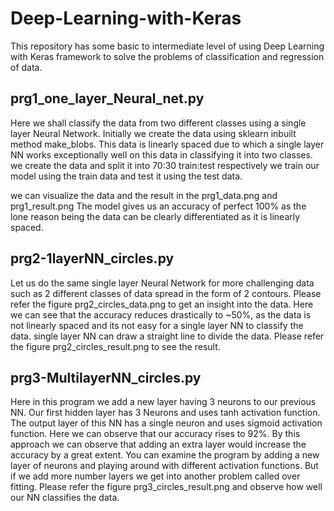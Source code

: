 # Deep-Learning-with-Keras

This repository has some basic to intermediate level of using Deep Learning with Keras framework to solve the problems of classification and regression of data.

## prg1_one_layer_Neural_net.py

Here we shall classify the data from two different classes using a single layer Neural Network.
Initially we create the data using sklearn inbuilt method make_blobs.
This data is linearly spaced due to which a single layer NN works exceptionally well on this data in classifying it into two classes.
we create the data and split it into 70:30 train:test respectively
we train our model using the train data and test it using the test data.

we can visualize the data and the result in the prg1_data.png and prg1_result.png
The model gives us an accuracy of perfect 100% as the lone reason being the data can be clearly differentiated as it is linearly spaced.

## prg2-1layerNN_circles.py

Let us do the same single layer Neural Network for more challenging data such as 2 different classes of data spread in the form of 2 contours.
Please refer the figure prg2_circles_data.png to get an insight into the data.
Here we can see that the accuracy reduces drastically to ~50%, as the data is not linearly spaced and its not easy for a single layer NN to classify the data. single layer NN can draw a straight line to divide the data.
Please refer the figure prg2_circles_result.png to see the result.

## prg3-MultilayerNN_circles.py

Here in this program we add a new layer having 3 neurons to our previous NN. Our first hidden layer has 3 Neurons and uses tanh activation function. The output layer of this NN has a single neuron and uses sigmoid activation function. Here we can observe that our accuracy rises to 92%. By this approach we can observe that adding an extra layer would increase the accuracy by a great extent.
You can examine the program by adding a new layer of neurons and playing around with different activation functions. But if we add more number layers we get into another problem called over fitting.
Please refer the figure prg3_circles_result.png and observe how well our NN classifies the data.
